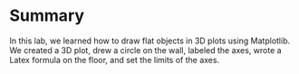 # Summary

In this lab, we learned how to draw flat objects in 3D plots using Matplotlib. We created a 3D plot, drew a circle on the wall, labeled the axes, wrote a Latex formula on the floor, and set the limits of the axes.
